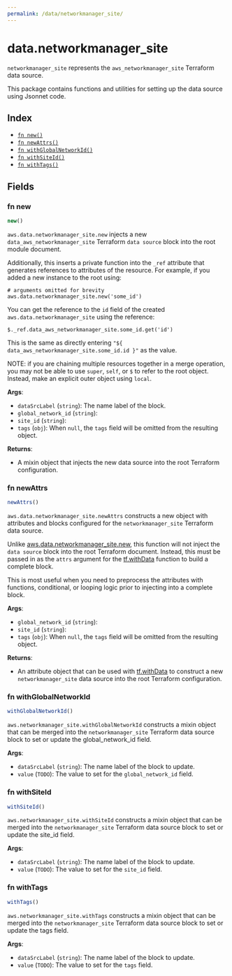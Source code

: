 ```yaml
---
permalink: /data/networkmanager_site/
---
```


# data.networkmanager_site

`networkmanager_site` represents the `aws_networkmanager_site` Terraform data source.



This package contains functions and utilities for setting up the data source using Jsonnet code.


## Index

* [`fn new()`](#fn-new)
* [`fn newAttrs()`](#fn-newattrs)
* [`fn withGlobalNetworkId()`](#fn-withglobalnetworkid)
* [`fn withSiteId()`](#fn-withsiteid)
* [`fn withTags()`](#fn-withtags)

## Fields

### fn new

```ts
new()
```


`aws.data.networkmanager_site.new` injects a new `data_aws_networkmanager_site` Terraform `data source`
block into the root module document.

Additionally, this inserts a private function into the `_ref` attribute that generates references to attributes of the
resource. For example, if you added a new instance to the root using:

    # arguments omitted for brevity
    aws.data.networkmanager_site.new('some_id')

You can get the reference to the `id` field of the created `aws.data.networkmanager_site` using the reference:

    $._ref.data_aws_networkmanager_site.some_id.get('id')

This is the same as directly entering `"${ data_aws_networkmanager_site.some_id.id }"` as the value.

NOTE: if you are chaining multiple resources together in a merge operation, you may not be able to use `super`, `self`,
or `$` to refer to the root object. Instead, make an explicit outer object using `local`.

**Args**:
  - `dataSrcLabel` (`string`): The name label of the block.
  - `global_network_id` (`string`): 
  - `site_id` (`string`): 
  - `tags` (`obj`):  When `null`, the `tags` field will be omitted from the resulting object.

**Returns**:
- A mixin object that injects the new data source into the root Terraform configuration.


### fn newAttrs

```ts
newAttrs()
```


`aws.data.networkmanager_site.newAttrs` constructs a new object with attributes and blocks configured for the `networkmanager_site`
Terraform data source.

Unlike [aws.data.networkmanager_site.new](#fn-networkmanagersitenew), this function will not inject the `data source`
block into the root Terraform document. Instead, this must be passed in as the `attrs` argument for the
[tf.withData](https://github.com/tf-libsonnet/core/tree/main/docs#fn-withdata) function to build a complete block.

This is most useful when you need to preprocess the attributes with functions, conditional, or looping logic prior to
injecting into a complete block.

**Args**:
  - `global_network_id` (`string`): 
  - `site_id` (`string`): 
  - `tags` (`obj`):  When `null`, the `tags` field will be omitted from the resulting object.

**Returns**:
  - An attribute object that can be used with [tf.withData](https://github.com/tf-libsonnet/core/tree/main/docs#fn-withdata) to construct a new `networkmanager_site` data source into the root Terraform configuration.


### fn withGlobalNetworkId

```ts
withGlobalNetworkId()
```

`aws.networkmanager_site.withGlobalNetworkId` constructs a mixin object that can be merged into the `networkmanager_site`
Terraform data source block to set or update the global_network_id field.



**Args**:
  - `dataSrcLabel` (`string`): The name label of the block to update.
  - `value` (`TODO`): The value to set for the `global_network_id` field.


### fn withSiteId

```ts
withSiteId()
```

`aws.networkmanager_site.withSiteId` constructs a mixin object that can be merged into the `networkmanager_site`
Terraform data source block to set or update the site_id field.



**Args**:
  - `dataSrcLabel` (`string`): The name label of the block to update.
  - `value` (`TODO`): The value to set for the `site_id` field.


### fn withTags

```ts
withTags()
```

`aws.networkmanager_site.withTags` constructs a mixin object that can be merged into the `networkmanager_site`
Terraform data source block to set or update the tags field.



**Args**:
  - `dataSrcLabel` (`string`): The name label of the block to update.
  - `value` (`TODO`): The value to set for the `tags` field.
